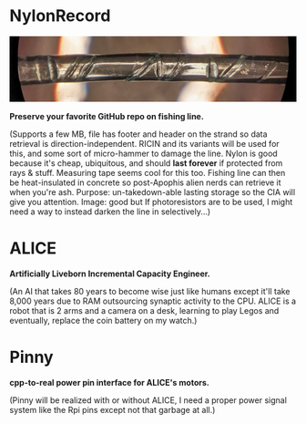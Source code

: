 <!--
Projects upcoming on a need-to-show basis.
-->



# NylonRecord

<p align="center">
  <img src="https://github.com/compromise-evident/WhatNext/blob/main/Other/knife-to-fishing-line.jpg">
</p>

**Preserve your favorite GitHub repo on fishing line.**

(Supports a few MB, file has footer and header on the strand so data retrieval is direction-independent. RICIN and its variants will be used for this, and some sort of micro-hammer to damage the line. Nylon is good because it's cheap, ubiquitous, and should **last forever** if protected from rays & stuff. Measuring tape seems cool for this too. Fishing line can then be heat-insulated in concrete so post-Apophis alien nerds can retrieve it when you're ash. Purpose: un-takedown-able lasting storage so the CIA will give you attention. Image: good but If photoresistors are to be used, I might need a way to instead darken the line in selectively...)

# ALICE

**Artificially Liveborn Incremental Capacity Engineer.**

(An AI that takes 80 years to become wise just like humans except it'll take 8,000 years due to RAM outsourcing synaptic activity to the CPU. ALICE is a robot that is 2 arms and a camera on a desk, learning to play Legos and eventually, replace the coin battery on my watch.)

# Pinny

**cpp-to-real power pin interface for ALICE's motors.**

(Pinny will be realized with or without ALICE, I need a proper power signal system like the Rpi pins except not that garbage at all.)
